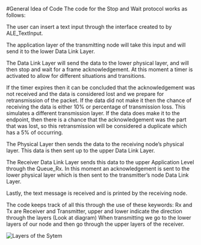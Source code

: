 #General Idea of Code
The code for the Stop and Wait protocol works as follows:

The user can insert a text input through the interface created to by ALE_TextInput.

The application layer of the transmitting node will take this input and will send it
to the lower Data Link Layer.

The Data Link Layer will send the data to the lower physical layer, and will then
stop and wait for a frame acknowledgement. At this moment a timer is activated to allow for
different situations and transitions.

If the timer expires then it can be concluded that the acknowledgement was not received and the data is considered lost and we prepare for retransmission of the packet. If the
data did not make it then the chance of receiving the data is either 10% or percentage of
transmission loss. This simulates a different transmission layer. If the data does make it to the
endpoint, then there is a chance that the acknowledgement was the part that was lost, so this
retransmission will be considered a duplicate which has a 5% of occurring.

The Physical Layer then sends the data to the receiving node’s physical layer.
This data is then sent up to the upper Data Link Layer.

The Receiver Data Link Layer sends this data to the upper Application Level
through the Queue_Rx. In this moment an acknowledgement is sent to the lower physical layer
which is then sent to the transmitter’s node Data Link Layer.

Lastly, the text message is received and is printed by the receiving node.

The code keeps track of all this through the use of these keywords: Rx and Tx are
Receiver and Transmitter, upper and lower indicate the direction through the layers (Look at
diagram) When transmitting we go to the lower layers of our node and then go through the
upper layers of the receiver.

![Layers of the Sytem](.NodeLayers.png)
